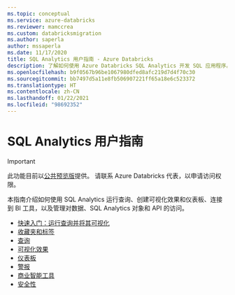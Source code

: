 ```yaml
---
ms.topic: conceptual
ms.service: azure-databricks
ms.reviewer: mamccrea
ms.custom: databricksmigration
ms.author: saperla
author: mssaperla
ms.date: 11/17/2020
title: SQL Analytics 用户指南 - Azure Databricks
description: 了解如何使用 Azure Databricks SQL Analytics 开发 SQL 应用程序。
ms.openlocfilehash: b9f0567b96be1067980dfed8afc219d7d4f70c30
ms.sourcegitcommit: bb7497d5a11e8fb506907221ff65a18e6c523372
ms.translationtype: HT
ms.contentlocale: zh-CN
ms.lasthandoff: 01/22/2021
ms.locfileid: "98692352"
---
```

# <a name="sql-analytics-user-guide"></a>SQL Analytics 用户指南

> [!IMPORTANT]
>
> 此功能目前以[公共预览版](../../release-notes/release-types.md)提供。 请联系 Azure Databricks 代表，以申请访问权限。

本指南介绍如何使用 SQL Analytics 运行查询、创建可视化效果和仪表板、连接到 BI 工具，以及管理对数据、SQL Analytics 对象和 API 的访问。

* [快速入门：运行查询并将其可视化](user-quickstart.md)
* [收藏夹和标签](favorites-tags.md)
* [查询](queries/index.md)
* [可视化效果](visualizations/index.md)
* [仪表板](dashboards/index.md)
* [警报](alerts/index.md)
* [商业智能工具](../../integrations/bi/index.md)
* [安全性](security/index.md)